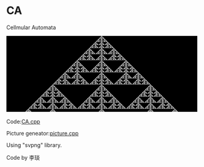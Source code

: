 # CA
Cellmular Automata

![](rgb.png)

Code:[CA.cpp](CA.cpp)

Picture geneator:[picture.cpp](picture.cpp)

Using "svpng" library.

Code by 李琰
